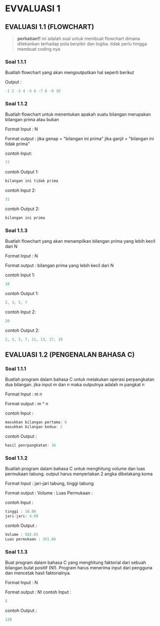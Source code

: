 # EVVALUASI 1

## EVALUASI 1.1 (FLOWCHART)
> **perhatian!!** ini adalah soal untuk membuat flowchart dimana ditekankan terhadap pola berpikir dan logika. tidak perlu hingga membuat coding nya

### Soal 1.1.1
Buatlah flowchart yang akan mengoutputkan hal seperti berikut

Output :

```c
-1 2 -3 4 -5 6 -7 8 -9 10
```

### Soal 1.1.2
Buatlah flowchart untuk menentukan apakah suatu bilangan merupakan bilangan prima atau bukan

Format Input :
N

Format output :
jika genap = "bilangan ini prima"
jika ganjil = "bilangan ini tidak prima"

contoh Input:

```c
77
```

contoh Output 1:

```c
bilangan ini tidak prima 
```

contoh Input 2:

```c
31
```

contoh Output 2:

```c
bilangan ini prima
```

### Soal 1.1.3
Buatlah flowchart yang akan menampilkan bilangan prima yang lebih kecil dari N

Format Input :
N

Format output :
bilangan prima yang lebih kecil dari N

contoh Input 1:

```c
10
```

contoh Output 1:

```c
2, 3, 5, 7
```

contoh Input 2:

```c
20
```

contoh Output 2:

```c
2, 3, 5, 7, 11, 13, 17, 19
```

## EVALUASI 1.2 (PENGENALAN BAHASA C)

### Soal 1.1.1
Buatlah program dalam bahasa C untuk melakukan operasi perpangkatan dua bilangan. jika input m dan n maka outputnya adalah m pangkat n

Format Input :
m n

Format output :
m ^ n

contoh Input :

```c
masukkan bilangan pertama: 6
masukkan bilangan kedua: 2
```

contoh Output : 

```c
hasil penrpangkatan: 36
```

### Soal 1.1.2
Buatlah program dalam bahasa C untuk menghitung volume dan luas permukaan tabung. output harus menyertakan 2 angka dibelakang koma

Format Input :
jari-jari tabung, tinggi tabung

Format output :
Volume :
Luas Permukaan :

contoh Input :

```c
tinggi : 10.00
jari-jari: 4.00
```

contoh Output :

```c
Volume : 502.65
Luas permukaan : 351.86

```

### Soal 1.1.3
Buat program dalam bahasa C yang menghitung faktorial dari sebuah bilangan bulat positif (N!). Program harus menerima input dari pengguna dan mencetak hasil faktorialnya.

Format Input :
N

Format output :
N! 
contoh Input :

```c
5
```

contoh Output :

```c
120

```